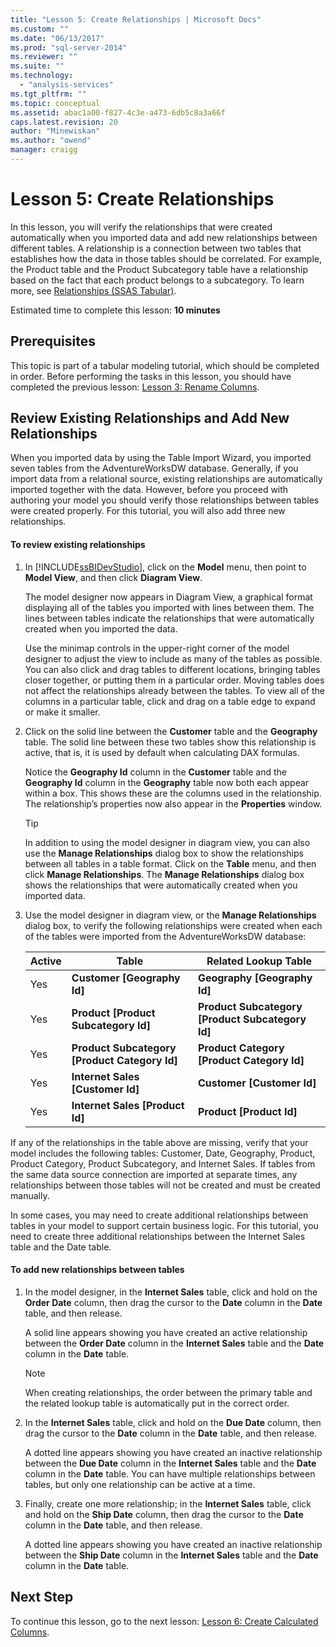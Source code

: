 ```yaml
---
title: "Lesson 5: Create Relationships | Microsoft Docs"
ms.custom: ""
ms.date: "06/13/2017"
ms.prod: "sql-server-2014"
ms.reviewer: ""
ms.suite: ""
ms.technology: 
  - "analysis-services"
ms.tgt_pltfrm: ""
ms.topic: conceptual
ms.assetid: abac1a00-f827-4c3e-a473-6db5c8a3a66f
caps.latest.revision: 20
author: "Minewiskan"
ms.author: "owend"
manager: craigg
---
```

# Lesson 5: Create Relationships
  In this lesson, you will verify the relationships that were created automatically when you imported data and add new relationships between different tables. A relationship is a connection between two tables that establishes how the data in those tables should be correlated. For example, the Product table and the Product Subcategory table have a relationship based on the fact that each product belongs to a subcategory. To learn more, see [Relationships &#40;SSAS Tabular&#41;](tabular-models/relationships-ssas-tabular.md).  
  
 Estimated time to complete this lesson: **10 minutes**  
  
## Prerequisites  
 This topic is part of a tabular modeling tutorial, which should be completed in order. Before performing the tasks in this lesson, you should have completed the previous lesson: [Lesson 3: Rename Columns](rename-columns.md).  
  
## Review Existing Relationships and Add New Relationships  
 When you imported data by using the Table Import Wizard, you imported seven tables from the AdventureWorksDW database. Generally, if you import data from a relational source, existing relationships are automatically imported together with the data. However, before you proceed with authoring your model you should verify those relationships between tables were created properly. For this tutorial, you will also add three new relationships.  
  
#### To review existing relationships  
  
1.  In [!INCLUDE[ssBIDevStudio](../includes/ssbidevstudio-md.md)], click on the **Model** menu, then point to **Model View**, and then click **Diagram View**.  
  
     The model designer now appears in Diagram View, a graphical format displaying all of the tables you imported with lines between them. The lines between tables indicate the relationships that were automatically created when you imported the data.  
  
     Use the minimap controls in the upper-right corner of the model designer to adjust the view to include as many of the tables as possible. You can also click and drag tables to different locations, bringing tables closer together, or putting them in a particular order. Moving tables does not affect the relationships already between the tables. To view all of the columns in a particular table, click and drag on a table edge to expand or make it smaller.  
  
2.  Click on the solid line between the **Customer** table and the **Geography** table. The solid line between these two tables show this relationship is active, that is, it is used by default when calculating DAX formulas.  
  
     Notice the **Geography Id** column in the **Customer** table and the **Geography Id** column in the **Geography** table now both each appear within a box. This shows these are the columns used in the relationship. The relationship’s properties now also appear in the **Properties** window.  
  
    > [!TIP]  
    >  In addition to using the model designer in diagram view, you can also use the **Manage Relationships** dialog box to show the relationships between all tables in a table format. Click on the **Table** menu, and then click **Manage Relationships**. The **Manage Relationships** dialog box shows the relationships that were automatically created when you imported data.  
  
3.  Use the model designer in diagram view, or the **Manage Relationships** dialog box, to verify the following relationships were created when each of the tables were imported from the AdventureWorksDW database:  
  
    |Active|Table|Related Lookup Table|  
    |------------|-----------|--------------------------|  
    |Yes|**Customer [Geography Id]**|**Geography [Geography Id]**|  
    |Yes|**Product [Product Subcategory Id]**|**Product Subcategory [Product Subcategory Id]**|  
    |Yes|**Product Subcategory [Product Category Id]**|**Product Category [Product Category Id]**|  
    |Yes|**Internet Sales [Customer Id]**|**Customer [Customer Id]**|  
    |Yes|**Internet Sales [Product Id]**|**Product [Product Id]**|  
  
 If any of the relationships in the table above are missing, verify that your model includes the following tables: Customer, Date, Geography, Product, Product Category, Product Subcategory, and Internet Sales. If tables from the same data source connection are imported at separate times, any relationships between those tables will not be created and must be created manually.  
  
 In some cases, you may need to create additional relationships between tables in your model to support certain business logic. For this tutorial, you need to create three additional relationships between the Internet Sales table and the Date table.  
  
#### To add new relationships between tables  
  
1.  In the model designer, in the **Internet Sales** table, click and hold on the **Order Date** column, then drag the cursor to the **Date** column in the **Date** table, and then release.  
  
     A solid line appears showing you have created an active relationship between the **Order Date** column in the **Internet Sales** table and the **Date** column in the **Date** table.  
  
    > [!NOTE]  
    >  When creating relationships, the order between the primary table and the related lookup table is automatically put in the correct order.  
  
2.  In the **Internet Sales** table, click and hold on the **Due Date** column, then drag the cursor to the **Date** column in the **Date** table, and then release.  
  
     A dotted line appears showing you have created an inactive relationship between the **Due Date** column in the **Internet Sales** table and the **Date** column in the **Date** table. You can have multiple relationships between tables, but only one relationship can be active at a time.  
  
3.  Finally, create one more relationship; in the **Internet Sales** table, click and hold on the **Ship Date** column, then drag the cursor to the **Date** column in the **Date** table, and then release.  
  
     A dotted line appears showing you have created an inactive relationship between the **Ship Date** column in the **Internet Sales** table and the **Date** column in the **Date** table.  
  
## Next Step  
 To continue this lesson, go to the next lesson: [Lesson 6: Create Calculated Columns](lesson-5-create-calculated-columns.md).  
  
  